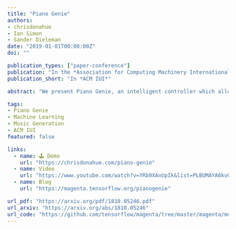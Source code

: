 ```yaml
---
title: "Piano Genie"
authors:
- chrisdonahue
- Ian Simon
- Sander Dieleman
date: "2019-01-01T00:00:00Z"
doi: ""

publication_types: ["paper-conference"]
publication: "In the *Association for Computing Machinery International Conference on Intelligent User Interfaces*"
publication_short: "In *ACM IUI*"

abstract: "We present Piano Genie, an intelligent controller which allows non-musicians to improvise on the piano. With Piano Genie, a user performs on a simple interface with eight buttons, and their performance is decoded into the space of plausible piano music in real time. To learn a suitable mapping procedure for this problem, we train recurrent neural network autoencoders with discrete bottlenecks: an encoder learns an appropriate sequence of buttons corresponding to a piano piece, and a decoder learns to map this sequence back to the original piece. During performance, we substitute a user's input for the encoder output, and play the decoder's prediction each time the user presses a button. To improve the intuitiveness of Piano Genie's performance behavior, we impose musically meaningful constraints over the encoder's outputs."

tags:
- Piano Genie
- Machine Learning
- Music Generation
- ACM IUI
featured: false

links:
  - name: 🕹️ Demo
    url: "https://chrisdonahue.com/piano-genie"
  - name: Video
    url: "https://www.youtube.com/watch?v=YRb0XAnUpIk&list=PLBUMAYA6kvGVOmhAwLRP4i_L15D7AoWDJ"
  - name: Blog
    url: "https://magenta.tensorflow.org/pianogenie"

url_pdf: "https://arxiv.org/pdf/1810.05246.pdf"
url_arxiv: "https://arxiv.org/abs/1810.05246"
url_code: "https://github.com/tensorflow/magenta/tree/master/magenta/models/piano_genie"
---
```

